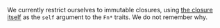 We currently restrict ourselves to immutable closures, using [the closure itself](https://github.com/Kha/electrolysis/blob/4d67a73fc8edcb453fe4a80e21ed7286f461ffe4/thys/core/pre.lean#L247) as the `self` argument to the `Fn*` traits. We do not remember why.
